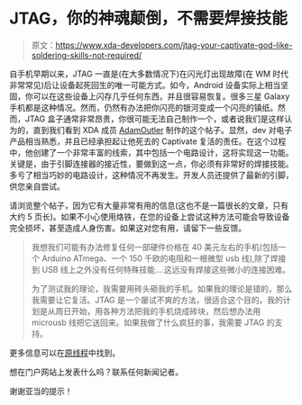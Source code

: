 # JTAG，你的神魂颠倒，不需要焊接技能

> 原文：<https://www.xda-developers.com/jtag-your-captivate-god-like-soldering-skills-not-required/>

自手机早期以来，JTAG 一直是(在大多数情况下)在闪光灯出现故障(在 WM 时代非常常见)后让设备起死回生的唯一可能方式。如今，Android 设备实际上相当坚固，你可以在这些设备上闪存几乎任何东西，并且很容易恢复。很多三星 Galaxy 手机都是这种情况。然而，仍然有办法把你闪亮的银河变成一个闪亮的镇纸。然而，JTAG 盒子通常非常昂贵，你很可能无法自己制作一个，或者说我们是这样认为的，直到我们看到 XDA 成员 [AdamOutler](http://forum.xda-developers.com/member.php?u=3682533) 制作的这个帖子。显然，dev 对电子产品相当熟悉，并且已经承担起让他死去的 Captivate 复活的责任。在这个过程中，他创建了一个非常丰富的线索，其中包括一个电路设计，这将实现这一功能。关键是，由于引脚连接器的接近性，要做到这一点，你必须有非常好的焊接技能。多亏了相当巧妙的电路设计，这种情况不再发生。开发人员还提供了最新的引脚，供您亲自尝试。

请浏览整个帖子，因为它有大量非常有用的信息(这也不是一篇很长的文章，只有大约 5 页长)。如果不小心使用烙铁，在您的设备上尝试这种方法可能会导致设备完全损坏，甚至造成人身伤害。如果这对您有用，请留下一些反馈。

> 我想我们可能有办法修复任何一部硬件价格在 40 美元左右的手机(包括一个 Arduino ATmega、一个 150 千欧的电阻和一根微型 usb 线),除了焊接到 USB 线上之外没有任何特殊技能....这远没有焊接这些微小的连接困难。
> 
> 为了测试我的理论，我需要用砖头砸我的手机。如果我的理论是错的，那么我需要让它复活。JTAG 是一个屡试不爽的方法，很适合这个目的。我的计划是从周日开始，用各种方法把我的手机烧成砖块，然后想办法用 microusb 线把它送回来。如果我做了什么疯狂的事，我需要 JTAG 的支持。

更多信息可以在[原线程](http://forum.xda-developers.com/showthread.php?t=1000175)中找到。

想在门户网站上发表什么吗？联系任何新闻记者。

谢谢亚当的提示！